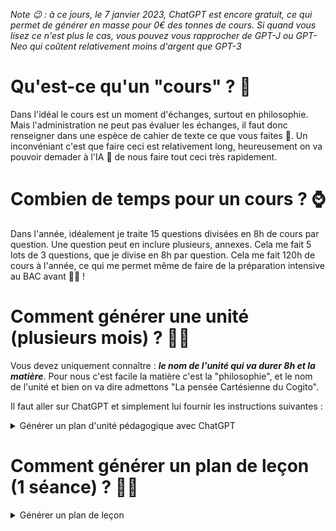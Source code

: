 *Note 😉 : à ce jours, le 7 janvier 2023, ChatGPT est encore gratuit, ce qui permet de générer en masse pour 0€ des tonnes de cours. Si quand vous lisez ce n'est plus le cas, vous pouvez vous rapprocher de GPT-J ou GPT-Neo qui coûtent relativement moins d'argent que GPT-3*

# Qu'est-ce qu'un "cours" ? 🤨

Dans l'idéal le cours est un moment d'échanges, surtout en philosophie. Mais l'administration ne peut pas évaluer les échanges, il faut donc renseigner dans une espèce de
cahier de texte ce que vous faites 📘.
Un inconvéniant c'est que faire ceci est relativement long, heureusement on va pouvoir demader à l'IA 🤖 de nous faire tout ceci très rapidement.

# Combien de temps pour un cours ? ⌚
Dans l'année, idéalement je traite 15 questions divisées en 8h de cours par question. Une question peut en inclure plusieurs, annexes. Cela me fait 5 lots de 3 questions, que je divise en 8h par question. 
Cela me fait 120h de cours à l'année, ce qui me permet même de faire de la préparation intensive au BAC avant 👨‍🎓 !

# Comment générer une unité (plusieurs mois) ? 🧙‍♂️

Vous devez uniquement connaître : ***le nom de l'unité qui va durer 8h et la matière***. Pour nous c'est facile la matière c'est la "philosophie", et le nom de l'unité et bien on va dire admettons "La pensée Cartésienne du Cogito".

Il faut aller sur ChatGPT et simplement lui fournir les instructions suivantes : 


<details>
  <summary>Générer un plan d'unité pédagogique avec ChatGPT</summary>
  
### [1] : Présentation globable de l'unité 
```
Le nom de l'unité : La pensée cartésienne du Cogito
Matière ou cours : Philosophie

Cette unité devrait couvrir :
```
⚠ Attention à bien modifier le nom de l'unité et la matière 

<details>
  <summary>Le résultat</summary>
    
  ```
La définition de la pensée cartésienne et son importance dans l'histoire de la philosophie
La théorie de la connaissance de Descartes, notamment son célèbre "cogito ergo sum" (je pense donc je suis)
L'influence de la pensée de Descartes sur la philosophie moderne et contemporaine
Les critiques de la pensée de Descartes et les réponses qu'il a apportées à ces critiques
Les principaux textes de Descartes et leur contribution à la pensée cartésienne
Les applications pratiques de la pensée cartésienne, notamment dans les domaines de la science et de la technologie
  ```
  
</details>


---



### [2] : Les objectifs de l'unité
```
Voic la liste des normes et objectifs de cette unité :
```

<details>
  <summary>Le résultat</summary>
    
  ```
Comprendre les idées clés de la pensée de Descartes et leur importance dans l'histoire de la philosophie
Analyser les arguments de Descartes et évaluer leur force et leur validité
Expliquer comment la pensée de Descartes a influencé la philosophie moderne et contemporaine
Apprécier l'importance de la méthode cartésienne et sa contribution à la science et à la technologie
Réfléchir sur les implications éthiques de la pensée de Descartes et sur les limites de sa théorie de la connaissance
Développer des compétences de lecture et de compréhension de textes philosophiques complexes.
  ```
  
</details>



---


### [3] : Sommaire du contenu des jours
```
Voici ce qui pourrait être couvert pendant les 8 jours de l'unité sur la pensée cartésienne :

Jour 1:
```
⚠ Attention à bien modifier le nombre de jours 

<details>
  <summary>Le résultat</summary>
    
  ```
Jour 1: Introduction à la pensée de Descartes et à son contexte historique

Présentation de Descartes et de son œuvre principale, les "Méditations métaphysiques"
Définition de la pensée cartésienne et son importance dans l'histoire de la philosophie
Présentation des grands courants de pensée qui ont précédé Descartes et qui ont influencé sa réflexion
  
  
  
Jour 2: La théorie de la connaissance de Descartes

Présentation de la méthode cartésienne et de ses étapes
Analyse du célèbre "cogito ergo sum" (je pense donc je suis) et de sa signification
Explication de la distinction de Descartes entre l'esprit et la matière
  
  
  
Jour 3: L'influence de la pensée de Descartes sur la philosophie moderne et contemporaine

Exemples de la façon dont la pensée de Descartes a influencé la philosophie moderne et contemporaine
Analyse des principales critiques de la pensée de Descartes et des réponses qu'il a apportées à ces critiques
  
  
  
Jour 4: Les textes de Descartes et leur contribution à la pensée cartésienne

Présentation des principaux textes de Descartes et de leur contenu
Analyse de l'importance de ces textes pour la compréhension de la pensée de Descartes
  
  
  
Jour 5: La science et la technologie selon Descartes

Présentation de l'importance de la méthode cartésienne pour la science et la technologie
Analyse de la façon dont la pensée de Descartes a influencé le développement de la science moderne
  
  
  
Jour 6: Ethique et limites de la pensée de Descartes

Réflexion sur les implications éthiques de la pensée de Descartes
Analyse des limites de la théorie de la connaissance de Descartes
  
  
  
Jour 7: Résumé et synthèse de la pensée de Descartes

Résumé des idées clés de la pensée de Descartes et de leur importance
Synthèse de l'influence de Descartes sur la philosophie moderne et contemporaine
  
  
  
Jour 8: Évaluation et conclusion de l'unité sur la pensée cartésienne

Évaluation des connaissances acquises au cours de l'unité
Conclusion sur l'importance de la pensée de Descartes dans l'histoire de la philosophie et sur sa pertinence pour la réflexion contemporaine.
  ```
  
</details>


---



### [4] : Le détail pour chaque jours
```
Pour le jour 1 je veux : 

Aperçu de la leçon :
Objectifs des élèves :
Questions Essentielles : 
```
⚠ Attention à bien modifier le jours


<details>
  <summary>Le résultat</summary>
    
  ```
Voici ce que pourrait être l'aperçu de la leçon du jour 1 de l'unité sur la pensée cartésienne :

Aperçu de la leçon :

Introduction à René Descartes et à son œuvre principale, les "Méditations métaphysiques"
Définition de la pensée cartésienne et son importance dans l'histoire de la philosophie
Présentation des grands courants de pensée qui ont précédé Descartes et qui ont influencé sa réflexion
  
  
  
Objectifs des élèves :

Connaître les principales informations sur René Descartes et sur son œuvre
Comprendre ce qu'est la pensée cartésienne et son importance dans l'histoire de la philosophie
Savoir quels courants de pensée ont précédé Descartes et ont influencé sa réflexion
  
  
  
Questions essentielles :

Qui était René Descartes et quelle est son œuvre principale ?
Qu'est-ce que la pensée cartésienne et pourquoi est-elle importante dans l'histoire de la philosophie ?
Quelles étaient les principales idées des courants de pensée qui ont précédé Descartes et qui ont influencé sa réflexion ?
  ```
  
</details>


---



### [5] : Quelques idées de contenu
```
Pour le jour 1 je veux : 

Plan du cours : 
Document pédagogique : 
```

<details>
  <summary>Le résultat</summary>
    
  ```
Voici ce qui pourrait être inclus dans le plan de la leçon du jour 1 de l'unité sur la pensée cartésienne :

- Introduction à Descartes et à son œuvre (5 minutes)
  Présentation de Descartes et de son parcours
  Présentation de son œuvre principale, les "Méditations métaphysiques"
  
- Définition de la pensée cartésienne et son importance dans l'histoire de la philosophie (10 minutes)
  Qu'est-ce que la pensée cartésienne ?
  Pourquoi est-elle importante dans l'histoire de la philosophie ?
  
- Présentation des grands courants de pensée qui ont précédé Descartes et qui ont influencé sa réflexion (10 minutes)
  Quels sont les principaux courants de pensée qui ont précédé Descartes et qui ont influencé sa réflexion ?

- Mise en pratique : discussion en groupe sur l'importance de la pensée de Descartes (10 minutes)
  En quoi la pensée de Descartes est-elle encore pertinente aujourd'hui ?

  - Conclusion et résumé de la leçon (5 minutes)

• Document pédagogique :
  Fiche de synthèse sur la vie et l'œuvre de Descartes
  Diapositives sur la définition de la pensée cartésienne et son importance dans l'histoire de la philosophie
  Liste des courants de pensée qui ont précédé Descartes et qui ont influencé sa réflexion
  Questions de discussion en groupe sur l'importance de la pensée de Descartes aujourd'hui.
  ```
  
</details>

</details>

# Comment générer un plan de leçon (1 séance) ? 🧙‍♂️

<details>
  <summary>Générer un plan de leçon</summary>
    
Il suffit de lui indiquer le jour (1 à 8) :
  
```
Pour le jours 1 :
But du cours : 
Les différents objectifs :
Matériaux éventuellement nécessaires :
Introduction et anticipation :
Pratique modélisée :
Pratique guidée :
Pratique autonome : 
Conclusion : 
```

<details>
  <summary>Le résultat</summary>
    
  ```
Voici ce qui pourrait être inclus dans le plan de la leçon du jour 1 de l'unité sur la pensée cartésienne :

• But du cours :
Présenter les principales informations sur René Descartes et sur son œuvre
Comprendre ce qu'est la pensée cartésienne et son importance dans l'histoire de la philosophie
Savoir quels courants de pensée ont précédé Descartes et ont influencé sa réflexion

• Les différents objectifs :
Connaître les principales informations sur René Descartes et sur son œuvre
Comprendre ce qu'est la pensée cartésienne et son importance dans l'histoire de la philosophie
Savoir quels courants de pensée ont précédé Descartes et ont influencé sa réflexion

• Matériaux éventuellement nécessaires :
Fiche de synthèse sur la vie et l'œuvre de Descartes
Diapositives sur la définition de la pensée cartésienne et son importance dans l'histoire de la philosophie
Liste des courants de pensée qui ont précédé Descartes et qui ont influencé sa réflexion
Questions de discussion en groupe sur l'importance de la pensée de Descartes aujourd'hui


• Introduction et anticipation :
Présentation de l'unité sur la pensée cartésienne et de son importance dans l'histoire de la philosophie
Présentation des objectifs de la leçon
Présentation du plan de la leçon et des activités prévues


• Pratique modélisée :
Présentation de la vie et de l'œuvre de Descartes par le professeur (5 minutes)
Présentation de la définition de la pensée cartésienne et de son importance dans l'histoire de la philosophie par le professeur (10 minutes)
Présentation des courants de pensée qui ont précédé Descartes et qui ont influencé sa réflexion par le professeur (10 minutes)


• Pratique guidée :
  Mise en pratique : discussion en groupe sur l'importance de la pensée de Descartes (10 minutes)
  Encadrement du professeur pour aider les élèves à formuler leurs idées et à structurer leur argumentation

• Pratique autonome :
  Travail individuel : rédaction d'un court texte sur l'importance de la pensée de Descartes aujourd'hui (15 minutes)

• Conclusion :

Résumé des principaux points de la leçon (5 minutes)
Importance de la pensée de Descartes dans l'histoire de la philosophie et aujourd'hui (5 minutes)
Présentation des devoirs pour la prochaine leçon (5 minutes)
Remerciements et fin de la leçon (5 minutes).
  
  ```
  
</details>
  
 ### 📃 Générer une liste de vocabulaire pour une séance 
  
```
Pour le jours 1 je veux une liste de termes de vocabulaire que les élèves devront apprendre 
```


<details>
  <summary>Le résultat</summary>
    
  ```
Voici une liste de termes de vocabulaire qui pourraient être inclus dans la leçon du jour 1 de l'unité sur la pensée cartésienne :

René Descartes
"Méditations métaphysiques"
Pensée cartésienne
Méthode cartésienne
Cogito ergo sum
Esprit
Matière
Philosophie moderne
Philosophie contemporaine
Courants de pensée
Influence
Pertinence.
  
  ```
  
</details>
  
  
</details>

